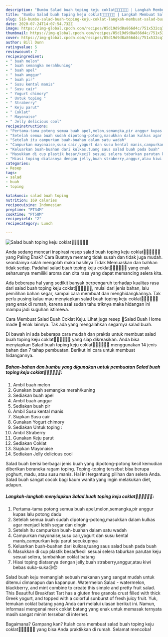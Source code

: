 ```yaml
---
description: "Bumbu Salad buah toping keju coklat🍫🍇🍓🍉🍈🍏 | Langkah Membuat Salad buah toping keju coklat🍫🍇🍓🍉🍈🍏 Yang Mudah Dan Praktis"
title: "Bumbu Salad buah toping keju coklat🍫🍇🍓🍉🍈🍏 | Langkah Membuat Salad buah toping keju coklat🍫🍇🍓🍉🍈🍏 Yang Mudah Dan Praktis"
slug: 516-bumbu-salad-buah-toping-keju-coklat-langkah-membuat-salad-buah-toping-keju-coklat-yang-mudah-dan-praktis
date: 2020-07-24T14:07:54.732Z
image: https://img-global.cpcdn.com/recipes/05d19d9d8a866d4c/751x532cq70/salad-buah-toping-keju-coklat🍫🍇🍓🍉🍈🍏-foto-resep-utama.jpg
thumbnail: https://img-global.cpcdn.com/recipes/05d19d9d8a866d4c/751x532cq70/salad-buah-toping-keju-coklat🍫🍇🍓🍉🍈🍏-foto-resep-utama.jpg
cover: https://img-global.cpcdn.com/recipes/05d19d9d8a866d4c/751x532cq70/salad-buah-toping-keju-coklat🍫🍇🍓🍉🍈🍏-foto-resep-utama.jpg
author: Bill Dunn
ratingvalue: 5
reviewcount: 7
recipeingredient:
- " buah melon"
- " buah semangka merahkuning"
- " buah apel"
- " buah anggur"
- " buah pir"
- " Susu kental manis"
- " Susu cair"
- " Yogurt chimory"
- " Untuk toping "
- " Straberry"
- " Keju parut"
- " Coklat"
- " Mayonaise"
- " Jelly delicious cool"
recipeinstructions:
- "Pertama-tama potong semua buah apel,melon,semangka,pir anggur kupas lalu potong dadu"
- "Setelah semua buah sudah dipotong-potong,masukkan dalam kulkas agar menjadi lebih segar dan dingin"
- "Setelah itu campurkan buah-buahan dalam satu wadah"
- "Campurkan mayonaise,susu cair,yogurt dan susu kental manis,campurkan keju parut secukupnya"
- "Keluarkan buah-buahan dari kulkas,tuang saus salad buah pada buah"
- "Masukkan di cup plastik besar/kecil sesuai selera taburkan parutan keju sesuai selera, tambahkan coklat batang"
- "Hiasi toping diatasnya dengan jelly,buah straberry,anggur,atau kiwi bebas suka-suka😘😍"
categories:
- Resep
tags:
- salad
- buah
- toping

katakunci: salad buah toping 
nutrition: 169 calories
recipecuisine: Indonesian
preptime: "PT34M"
cooktime: "PT58M"
recipeyield: "2"
recipecategory: Lunch

---
```



![Salad buah toping keju coklat🍫🍇🍓🍉🍈🍏](https://img-global.cpcdn.com/recipes/05d19d9d8a866d4c/751x532cq70/salad-buah-toping-keju-coklat🍫🍇🍓🍉🍈🍏-foto-resep-utama.jpg)

Anda sedang mencari inspirasi resep salad buah toping keju coklat🍫🍇🍓🍉🍈🍏 yang Paling Enak? Cara Buatnya memang tidak susah dan tidak juga mudah. seandainya salah mengolah maka hasilnya Tidak Memuaskan dan bahkan tidak sedap. Padahal salad buah toping keju coklat🍫🍇🍓🍉🍈🍏 yang enak seharusnya memiliki aroma dan cita rasa yang dapat memancing selera kita.

Ada beberapa hal yang sedikit banyak berpengaruh terhadap kualitas rasa dari salad buah toping keju coklat🍫🍇🍓🍉🍈🍏, mulai dari jenis bahan, lalu pemilihan bahan segar, sampai cara membuat dan menghidangkannya. Tak perlu pusing kalau mau menyiapkan salad buah toping keju coklat🍫🍇🍓🍉🍈🍏 yang enak di rumah, karena asal sudah tahu triknya maka hidangan ini mampu jadi suguhan istimewa.

Cara Membuat Salad Buah Coklat Keju. Lihat juga resep 🍓Salad Buah Home made 🍇 enak lainnya. Tak ada yang mengalahkan segarnya salad buah.


Di bawah ini ada beberapa cara mudah dan praktis untuk membuat salad buah toping keju coklat🍫🍇🍓🍉🍈🍏 yang siap dikreasikan. Anda bisa menyiapkan Salad buah toping keju coklat🍫🍇🍓🍉🍈🍏 menggunakan 14 jenis bahan dan 7 tahap pembuatan. Berikut ini cara untuk membuat hidangannya.

<!--inarticleads1-->

##### Bahan-bahan dan bumbu yang digunakan untuk pembuatan Salad buah toping keju coklat🍫🍇🍓🍉🍈🍏:

1. Ambil  buah melon
1. Gunakan  buah semangka merah/kuning
1. Sediakan  buah apel
1. Ambil  buah anggur
1. Sediakan  buah pir
1. Ambil  Susu kental manis
1. Siapkan  Susu cair
1. Gunakan  Yogurt chimory
1. Sediakan  Untuk toping :
1. Ambil  Straberry
1. Gunakan  Keju parut
1. Sediakan  Coklat
1. Siapkan  Mayonaise
1. Sediakan  Jelly delicious cool


Salad buah berisi berbagai jenis buah yang dipotong-potong kecil kemudian diberikan beraneka ragam toping. Toping-toping tersebut bisa berupa yoghurt, madu, atau susu manis. Hal ini tergantung pilihan dan selera Anda. Salad buah sangat cocok bagi kaum wanita yang ingin melakukan diet, adapun. 

<!--inarticleads2-->

##### Langkah-langkah menyiapkan Salad buah toping keju coklat🍫🍇🍓🍉🍈🍏:

1. Pertama-tama potong semua buah apel,melon,semangka,pir anggur kupas lalu potong dadu
1. Setelah semua buah sudah dipotong-potong,masukkan dalam kulkas agar menjadi lebih segar dan dingin
1. Setelah itu campurkan buah-buahan dalam satu wadah
1. Campurkan mayonaise,susu cair,yogurt dan susu kental manis,campurkan keju parut secukupnya
1. Keluarkan buah-buahan dari kulkas,tuang saus salad buah pada buah
1. Masukkan di cup plastik besar/kecil sesuai selera taburkan parutan keju sesuai selera, tambahkan coklat batang
1. Hiasi toping diatasnya dengan jelly,buah straberry,anggur,atau kiwi bebas suka-suka😘😍


Salad buah keju memanglah sebuah makanan yang sangat mudah untuk ditemui dimanapun dan kapanpun. Watermelon Salad - watermelon, blackberry, and mint combine to create this simple and pretty fruit salad. This Beautiful Breakfast Tart has a gluten free granola crust filled with thick Greek yogurt, and topped with a colorful sunburst of fresh juicy fruit. Yuk, temukan coklat batang yang Anda cari melalui ulasan berikut ini. Namun, informasi mengenai merk coklat batang yang enak untuk memasak ternyata masih sangat minim tersebar di internet. 

Bagaimana? Gampang kan? Itulah cara membuat salad buah toping keju coklat🍫🍇🍓🍉🍈🍏 yang bisa Anda praktikkan di rumah. Selamat mencoba!
